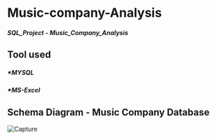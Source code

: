 # Music-company-Analysis
##### SQL_Project - Music_Company_Analysis
## Tool used
##### *MYSQL
##### *MS-Excel

## Schema Diagram - Music Company Database
![Capture](https://github.com/user-attachments/assets/589138b8-5b09-4612-a755-fa3b20634360)
